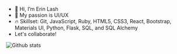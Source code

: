 - 👋 Hi, I’m Erin Lash
- 👀 My passion is UI/UX
- 🔥 Skillset: Git, JavaScript, Ruby, HTML5, CSS3, React, Bootstrap, Materials UI, Python, Flask, SQL, and SQL Alchemy
- Let's collaborate!

![Github stats](https://github-readme-stats.vercel.app/api?username=elash1312&hide=stars,issues,prs&show_icons=true&theme=merko)

